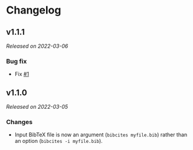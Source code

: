 # Changelog

## v1.1.1
*Released on 2022-03-06*

### Bug fix
* Fix [#1](https://github.com/mdaeron/bibcites/issues/1#)

## v1.1.0
*Released on 2022-03-05*

### Changes
* Input BibTeX file is now an argument (`bibcites myfile.bib`) rather than an option (`bibcites -i myfile.bib`).
